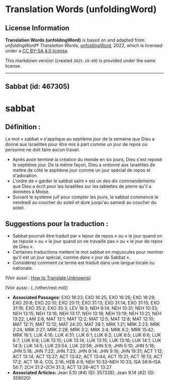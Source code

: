 # Translation Words (unfoldingWord)

## License Information

**Translation Words (unfoldingWord)** is based on and adapted from: _unfoldingWord® Translation Words_, [unfoldingWord](https://unfoldingword.org/utw), 2022, which is licensed under a [CC BY-SA 4.0 license](https://creativecommons.org/licenses/by-sa/4.0/legalcode.en).

This markdown version (created `2025-10-09`) is provided under the same license.



--------------------------------

## Sabbat (id: 467305)

sabbat
======

Définition :
------------

Le mot « sabbat » s'applique au septième jour de la semaine que Dieu a donné aux Israélites pour être mis à part comme un jour de repos où personne ne doit faire aucun travail.

* Après avoir terminé la création du monde en six jours, Dieu s'est reposé le septième jour. De la même façon, Dieu a ordonné aux Israélites de mettre de côté le septième jour comme un jour spécial de repos et d'adoration.
* L'ordre de « garder le sabbat saint » est un des dix commandements que Dieu a écrit pour les Israélites sur les tablettes de pierre qu'il a données à Moïse.
* Suivant le système juif pour compter les jours, le sabbat commence le vendredi au coucher du soleil et dure jusqu'au samedi au coucher du soleil.

Suggestions pour la traduction :
--------------------------------

* Sabbat pourrait être traduit par « lejour de repos » ou « le jour quand on se repose » ou « le jour quand on ne travaille pas » ou « le jour de repos de Dieu ».
* Certaines traductions mettent le mot sabbat en majuscules pour montrer qu'il est un jour spécial, comme dans « jour de Sabbat ».
* Considérez comment ce terme est traduit dans une langue locale ou nationale.

(Voir aussi : [How to Translate Unknowns](rc://en/ta/man/translate/translate-unknown))

(Voir aussi : (../other/rest.md))

* **Associated Passages:** EXO 16:23; EXO 16:25; EXO 16:26; EXO 16:29; EXO 20:8; EXO 20:10; EXO 20:11; EXO 31:13; EXO 31:14; EXO 31:15; EXO 31:16; EXO 35:2; EXO 35:3; LEV 19:3; NEH 9:14; NEH 10:31; NEH 10:33; NEH 13:15; NEH 13:16; NEH 13:17; NEH 13:18; NEH 13:19; NEH 13:21; NEH 13:22; LAM 2:6; MAT 12:1; MAT 12:2; MAT 12:5; MAT 12:8; MAT 12:10; MAT 12:11; MAT 12:12; MAT 24:20; MAT 28:1; MRK 1:21; MRK 2:23; MRK 2:24; MRK 2:27; MRK 2:28; MRK 3:2; MRK 3:4; MRK 6:2; MRK 15:42; MRK 16:1; LUK 4:16; LUK 4:31; LUK 6:1; LUK 6:2; LUK 6:5; LUK 6:6; LUK 6:7; LUK 6:9; LUK 13:10; LUK 13:14; LUK 13:15; LUK 13:16; LUK 14:1; LUK 14:3; LUK 14:5; LUK 23:54; LUK 23:56; JHN 5:9; JHN 5:10; JHN 5:16; JHN 5:18; JHN 7:22; JHN 7:23; JHN 9:14; JHN 9:16; JHN 19:31; ACT 1:12; ACT 13:14; ACT 13:27; ACT 13:42; ACT 13:44; ACT 15:21; ACT 16:13; ACT 17:2; ACT 18:4; COL 2:16; HEB 4:9; NEH 10:32–NEH 10:33; ISA 56:6–ISA 56:7; 2CH 31:2–2CH 31:3; ACT 13:26–ACT 13:27
* **Associated Articles:** Jean 5.10 (#4) (ID: 357338); Jean 9.14 (#2) (ID: 358020)


